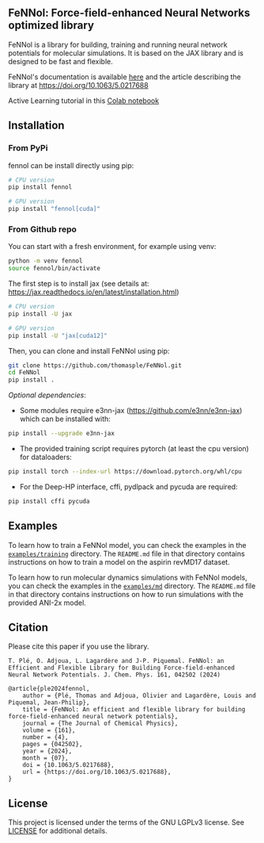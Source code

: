 ## FeNNol: Force-field-enhanced Neural Networks optimized library
FeNNol is a library for building, training and running neural network potentials for molecular simulations. It is based on the JAX library and is designed to be fast and flexible.

FeNNol's documentation is available [here](https://thomasple.github.io/FeNNol/) and the article describing the library at https://doi.org/10.1063/5.0217688

Active Learning tutorial in this [Colab notebook](https://colab.research.google.com/drive/1Z3G_jVSF60_nbDdJwbgyLdJBHTYuQ5nL?usp=sharing)

## Installation
### From PyPi
fennol can be install directly using pip:
```bash
# CPU version
pip install fennol

# GPU version
pip install "fennol[cuda]"
```

### From Github repo
You can start with a fresh environment, for example using venv:
```bash
python -m venv fennol
source fennol/bin/activate
```

The first step is to install jax (see details at: https://jax.readthedocs.io/en/latest/installation.html)
```bash
# CPU version
pip install -U jax

# GPU version
pip install -U "jax[cuda12]"
```

Then, you can clone and install FeNNol using pip:
```bash
git clone https://github.com/thomasple/FeNNol.git
cd FeNNol
pip install .
```

*Optional dependencies*:
- Some modules require e3nn-jax (https://github.com/e3nn/e3nn-jax) which can be installed with:
```bash
pip install --upgrade e3nn-jax
```
- The provided training script requires pytorch (at least the cpu version) for dataloaders:
```bash
pip install torch --index-url https://download.pytorch.org/whl/cpu
```
- For the Deep-HP interface, cffi, pydlpack and pycuda are required:
```bash
pip install cffi pycuda
```

## Examples
To learn how to train a FeNNol model, you can check the examples in the [`examples/training`](https://github.com/thomasple/FeNNol/tree/main/examples/training) directory. The `README.md` file in that directory contains instructions on how to train a model on the aspirin revMD17 dataset.

To learn how to run molecular dynamics simulations with FeNNol models, you can check the examples in the [`examples/md`](https://github.com/thomasple/FeNNol/tree/main/examples/md) directory. The `README.md` file in that directory contains instructions on how to run simulations with the provided ANI-2x model.


## Citation

Please cite this paper if you use the library.
```
T. Plé, O. Adjoua, L. Lagardère and J-P. Piquemal. FeNNol: an Efficient and Flexible Library for Building Force-field-enhanced Neural Network Potentials. J. Chem. Phys. 161, 042502 (2024)
```

```
@article{ple2024fennol,
    author = {Plé, Thomas and Adjoua, Olivier and Lagardère, Louis and Piquemal, Jean-Philip},
    title = {FeNNol: An efficient and flexible library for building force-field-enhanced neural network potentials},
    journal = {The Journal of Chemical Physics},
    volume = {161},
    number = {4},
    pages = {042502},
    year = {2024},
    month = {07},
    doi = {10.1063/5.0217688},
    url = {https://doi.org/10.1063/5.0217688},
}

```

## License

This project is licensed under the terms of the GNU LGPLv3 license. See [LICENSE](https://github.com/thomasple/FeNNol/blob/main/LICENSE) for additional details.

